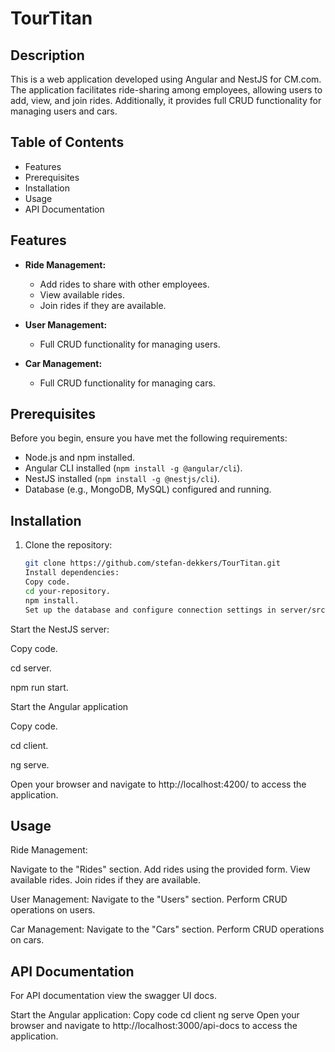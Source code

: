 # TourTitan

## Description

This is a web application developed using Angular and NestJS for CM.com.
The application facilitates ride-sharing among employees, allowing users to add, view, and join rides. Additionally, it provides full CRUD functionality for managing users and cars.

## Table of Contents

-   Features
-   Prerequisites
-   Installation
-   Usage
-   API Documentation

## Features

-   **Ride Management:**

    -   Add rides to share with other employees.
    -   View available rides.
    -   Join rides if they are available.

-   **User Management:**

    -   Full CRUD functionality for managing users.

-   **Car Management:**
    -   Full CRUD functionality for managing cars.

## Prerequisites

Before you begin, ensure you have met the following requirements:

-   Node.js and npm installed.
-   Angular CLI installed (`npm install -g @angular/cli`).
-   NestJS installed (`npm install -g @nestjs/cli`).
-   Database (e.g., MongoDB, MySQL) configured and running.

## Installation

1. Clone the repository:

    ```bash
    git clone https://github.com/stefan-dekkers/TourTitan.git
    Install dependencies:
    Copy code.
    cd your-repository.
    npm install.
    Set up the database and configure connection settings in server/src/config/database.config.ts.
    ```

Start the NestJS server:

Copy code.

cd server.

npm run start.

Start the Angular application

Copy code.

cd client.

ng serve.

Open your browser and navigate to http://localhost:4200/ to access the application.

## Usage

Ride Management:

Navigate to the "Rides" section.
Add rides using the provided form.
View available rides.
Join rides if they are available.

User Management:
Navigate to the "Users" section.
Perform CRUD operations on users.

Car Management:
Navigate to the "Cars" section.
Perform CRUD operations on cars.

## API Documentation

For API documentation view the swagger UI docs.

Start the Angular application:
Copy code
cd client
ng serve
Open your browser and navigate to http://localhost:3000/api-docs to access the application.
